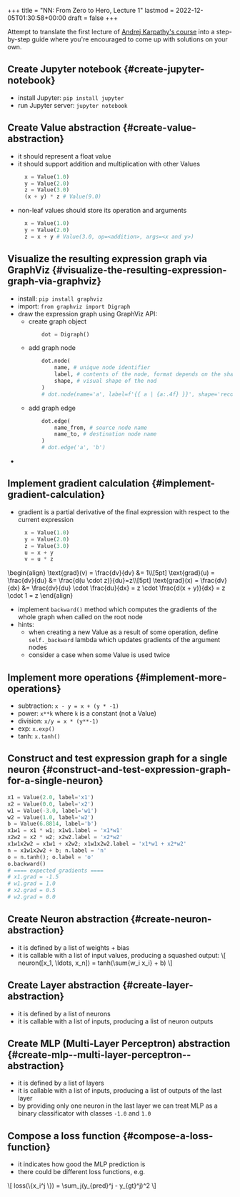 +++
title = "NN: From Zero to Hero, Lecture 1"
lastmod = 2022-12-05T01:30:58+00:00
draft = false
+++

Attempt to translate the first lecture of
[Andrej Karpathy's course](https://github.com/karpathy/nn-zero-to-hero) into a
step-by-step guide where you're encouraged to come up with solutions on your
own.

<!--more-->


## Create Jupyter notebook {#create-jupyter-notebook}

-   install Jupyter: `pip install jupyter`
-   run Jupyter server: `jupyter notebook`


## Create Value abstraction {#create-value-abstraction}

-   it should represent a float value
-   it should support addition and multiplication with other Values
    ```python
      x = Value(1.0)
      y = Value(2.0)
      z = Value(3.0)
      (x + y) * z # Value(9.0)
    ```
-   non-leaf values should store its operation and arguments
    ```python
      x = Value(1.0)
      y = Value(2.0)
      z = x + y # Value(3.0, op=<addition>, args=<x and y>)
    ```


## Visualize the resulting expression graph via GraphViz {#visualize-the-resulting-expression-graph-via-graphviz}

-   install: `pip install graphviz`
-   import: `from graphviz import Digraph`
-   draw the expression graph using GraphViz API:
    -   create graph object
        ```python
            dot = Digraph()
        ```
    -   add graph node
        ```python
            dot.node(
                name, # unique node identifier
                label, # contents of the node, format depends on the shape
                shape, # visual shape of the nod
            )
            # dot.node(name='a', label=f'{{ a | {a:.4f} }}', shape='record')
        ```
    -   add graph edge
        ```python
            dot.edge(
                name_from, # source node name
                name_to, # destination node name
            )
            # dot.edge('a', 'b')
        ```
-


## Implement gradient calculation {#implement-gradient-calculation}

-   gradient is a partial derivative of the final expression
    with respect to the current expression
    ```python
      x = Value(1.0)
      y = Value(2.0)
      z = Value(3.0)
      u = x + y
      v = u * z
    ```

\begin{align}
\text{grad}(v) = \frac{dv}{dv} &= 1\\\\\[5pt]
\text{grad}(u) = \frac{dv}{du} &= \frac{d(u \cdot z)}{du}=z\\\\\[5pt]
\text{grad}(x) = \frac{dv}{dx} &= \frac{dv}{du} \cdot \frac{du}{dx} = z \cdot \frac{d(x + y)}{dx} = z \cdot 1 = z
\end{align}

-   implement `backward()` method which computes the gradients of the whole graph
    when called on the root node
-   hints:
    -   when creating a new Value as a result of some operation, define
        `self._backward` lambda which updates gradients of the argument nodes
    -   consider a case when some Value is used twice


## Implement more operations {#implement-more-operations}

-   subtraction: `x - y = x + (y * -1)`
-   power: `x**k` where `k` is a constant (not a Value)
-   division: `x/y = x * (y**-1)`
-   exp: `x.exp()`
-   tanh: `x.tanh()`


## Construct and test expression graph for a single neuron {#construct-and-test-expression-graph-for-a-single-neuron}

```python
x1 = Value(2.0, label='x1')
x2 = Value(0.0, label='x2')
w1 = Value(-3.0, label='w1')
w2 = Value(1.0, label='w2')
b = Value(6.8814, label='b')
x1w1 = x1 * w1; x1w1.label = 'x1*w1'
x2w2 = x2 * w2; x2w2.label = 'x2*w2'
x1w1x2w2 = x1w1 + x2w2; x1w1x2w2.label = 'x1*w1 + x2*w2'
n = x1w1x2w2 + b; n.label = 'n'
o = n.tanh(); o.label = 'o'
o.backward()
# ==== expected gradients ====
# x1.grad = -1.5
# w1.grad = 1.0
# x2.grad = 0.5
# w2.grad = 0.0
```


## Create Neuron abstraction {#create-neuron-abstraction}

-   it is defined by a list of weights + bias
-   it is callable with a list of input values, producing a squashed output:
    \\[
        neuron([x\_1, \ldots, x\_n]) = tanh(\sum{w\_i x\_i} + b)
        \\]


## Create Layer abstraction {#create-layer-abstraction}

-   it is defined by a list of neurons
-   it is callable with a list of inputs, producing a list of neuron outputs


## Create MLP (Multi-Layer Perceptron) abstraction {#create-mlp--multi-layer-perceptron--abstraction}

-   it is defined by a list of layers
-   it is callable with a list of inputs, producing a list of outputs of the last
    layer
-   by providing only one neuron in the last layer we can treat MLP as a
    binary classificator with classes `-1.0` and `1.0`


## Compose a loss function {#compose-a-loss-function}

-   it indicates how good the MLP prediction is
-   there could be different loss functions, e.g.

\\[
loss(\\{x\_i^j \\}) = \sum\_j(y\_{pred}^j - y\_{gt}^j)^2
\\]
